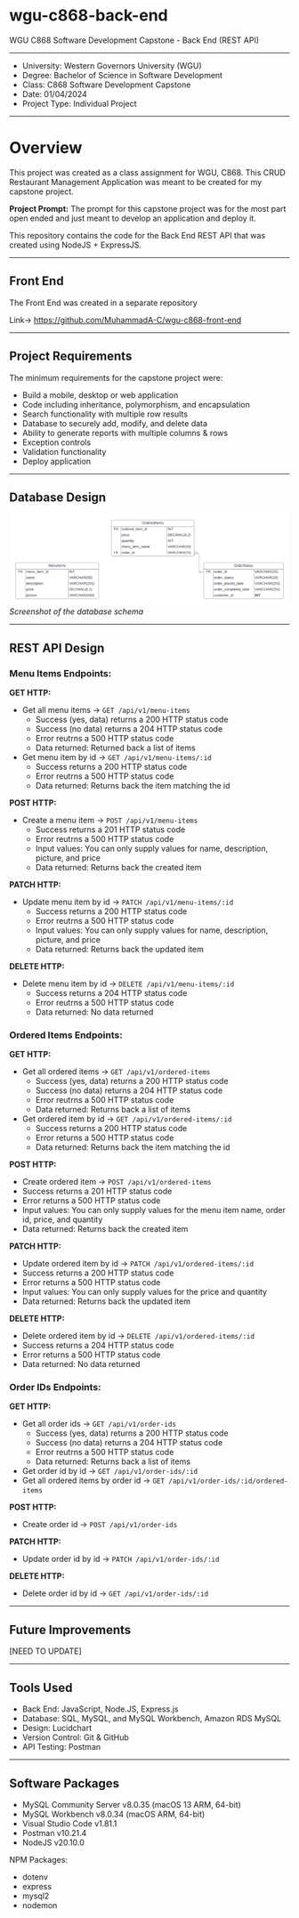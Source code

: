 # wgu-c868-back-end
WGU C868 Software Development Capstone - Back End (REST API)

---

* University: Western Governors University (WGU)
* Degree: Bachelor of Science in Software Development
* Class: C868 Software Development Capstone
* Date: 01/04/2024
* Project Type: Individual Project

---

# Overview

This project was created as a class assignment for WGU, C868. This CRUD Restaurant Management Application was meant to be created for my capstone project.

**Project Prompt:** The prompt for this capstone project was for the most part open ended and just meant to develop an application and deploy it.

This repository contains the code for the Back End REST API that was created using NodeJS + ExpressJS.

---

## Front End

The Front End was created in a separate repository

Link-> https://github.com/MuhammadA-C/wgu-c868-front-end

---

## Project Requirements

The minimum requirements for the capstone project were:

* Build a mobile, desktop or web application
* Code including inheritance, polymorphism, and encapsulation
* Search functionality with multiple row results
* Database to securely add, modify, and delete data
* Ability to generate reports with multiple columns & rows
* Exception controls
* Validation functionality
* Deploy application

---

## Database Design

![Screenshot of the database schema](https://github.com/MuhammadA-C/wgu-c868-back-end/blob/main/pictures/WGU-C868-Database-ERD%20copy.png)
*Screenshot of the database schema*

---

## REST API Design

### Menu Items Endpoints:
**GET HTTP:**
* Get all menu items -> ```GET /api/v1/menu-items```
  * Success (yes, data) returns a 200 HTTP status code 
  * Success (no data) returns a 204 HTTP status code
  * Error reutrns a 500 HTTP status code
  * Data returned: Returned back a list of items
* Get menu item by id -> ```GET /api/v1/menu-items/:id```
  * Success returns a 200 HTTP status code 
  * Error reutrns a 500 HTTP status code
  * Data returned: Returns back the item matching the id

**POST HTTP:**
* Create a menu item -> ```POST /api/v1/menu-items```
  * Success returns a 201 HTTP status code 
  * Error reutrns a 500 HTTP status code
  * Input values: You can only supply values for name, description, picture, and price
  * Data returned: Returns back the created item

**PATCH HTTP:**
* Update menu item by id -> ```PATCH /api/v1/menu-items/:id```
  * Success returns a 200 HTTP status code 
  * Error reutrns a 500 HTTP status code
  * Input values: You can only supply values for name, description, picture, and price
  * Data returned: Returns back the updated item

**DELETE HTTP:**
* Delete menu item by id -> ```DELETE /api/v1/menu-items/:id```
  * Success returns a 204 HTTP status code 
  * Error reutrns a 500 HTTP status code
  * Data returned: No data returned


### Ordered Items Endpoints:
**GET HTTP:**
* Get all ordered items -> ```GET /api/v1/ordered-items```
  * Success (yes, data) returns a 200 HTTP status code 
  * Success (no data) returns a 204 HTTP status code
  * Error reutrns a 500 HTTP status code
  * Data returned: Returns back a list of items 
* Get ordered item by id -> ```GET /api/v1/ordered-items/:id```
  * Success returns a 200 HTTP status code
  * Error returns a 500 HTTP status code
  * Data returned: Returns back the item matching the id

**POST HTTP:**
* Create ordered item -> ```POST /api/v1/ordered-items```
* Success returns a 201 HTTP status code
* Error returns a 500 HTTP status code
* Input values: You can only supply values for the menu item name, order id, price, and quantity
* Data returned: Returns back the created item

**PATCH HTTP:**
* Update ordered item by id -> ```PATCH /api/v1/ordered-items/:id```
* Success returns a 200 HTTP status code
* Error returns a 500 HTTP status code
* Input values: You can only supply values for the price and quantity
* Data returned: Returns back the updated item

**DELETE HTTP:**
* Delete ordered item by id -> ```DELETE /api/v1/ordered-items/:id```
* Success returns a 204 HTTP status code
* Error returns a 500 HTTP status code
* Data returned: No data returned


### Order IDs Endpoints:
**GET HTTP:**
* Get all order ids -> ```GET /api/v1/order-ids```
  * Success (yes, data) returns a 200 HTTP status code 
  * Success (no data) returns a 204 HTTP status code
  * Error reutrns a 500 HTTP status code
  * Data returned: Returns back a list of items 
* Get order id by id -> ```GET /api/v1/order-ids/:id```
* Get all ordered items by order id -> ```GET /api/v1/order-ids/:id/ordered-items```

**POST HTTP:**
* Create order id -> ```POST /api/v1/order-ids```

**PATCH HTTP:**
* Update order id by id -> ```PATCH /api/v1/order-ids/:id```

**DELETE HTTP:**
* Delete order id by id -> ```GET /api/v1/order-ids/:id```


----

## Future Improvements

[NEED TO UPDATE]

---

## Tools Used

* Back End: JavaScript, Node.JS, Express.js
* Database: SQL, MySQL, and MySQL Workbench, Amazon RDS MySQL
* Design: Lucidchart
* Version Control: Git & GitHub
* API Testing: Postman

---

## Software Packages

* MySQL Community Server v8.0.35 (macOS 13 ARM, 64-bit)
* MySQL Workbench v8.0.34 (macOS ARM, 64-bit)
* Visual Studio Code v1.81.1
* Postman v10.21.4
* NodeJS v20.10.0

NPM Packages:
* dotenv
* express
* mysql2
* nodemon
